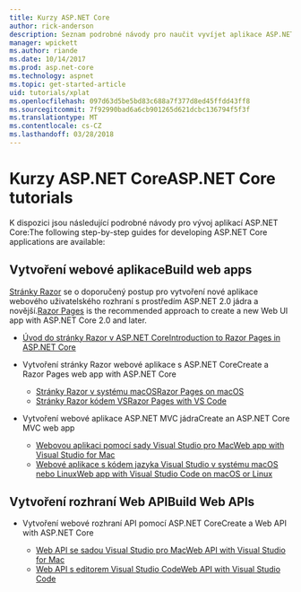 ```yaml
---
title: Kurzy ASP.NET Core
author: rick-anderson
description: Seznam podrobné návody pro naučit vyvíjet aplikace ASP.NET Core.
manager: wpickett
ms.author: riande
ms.date: 10/14/2017
ms.prod: asp.net-core
ms.technology: aspnet
ms.topic: get-started-article
uid: tutorials/xplat
ms.openlocfilehash: 097d63d5be5bd83c688a7f377d8ed45ffdd43ff8
ms.sourcegitcommit: 7f92990bad6a6cb901265d621dcbc136794f5f3f
ms.translationtype: MT
ms.contentlocale: cs-CZ
ms.lasthandoff: 03/28/2018
---
```

# <a name="aspnet-core-tutorials"></a><span data-ttu-id="3c18d-103">Kurzy ASP.NET Core</span><span class="sxs-lookup"><span data-stu-id="3c18d-103">ASP.NET Core tutorials</span></span>

<span data-ttu-id="3c18d-104">K dispozici jsou následující podrobné návody pro vývoj aplikací ASP.NET Core:</span><span class="sxs-lookup"><span data-stu-id="3c18d-104">The following step-by-step guides for developing ASP.NET Core applications are available:</span></span>

## <a name="build-web-apps"></a><span data-ttu-id="3c18d-105">Vytvoření webové aplikace</span><span class="sxs-lookup"><span data-stu-id="3c18d-105">Build web apps</span></span>

<span data-ttu-id="3c18d-106">[Stránky Razor](xref:mvc/razor-pages/index) se o doporučený postup pro vytvoření nové aplikace webového uživatelského rozhraní s prostředím ASP.NET 2.0 jádra a novější.</span><span class="sxs-lookup"><span data-stu-id="3c18d-106">[Razor Pages](xref:mvc/razor-pages/index) is the recommended approach to create a new Web UI app with ASP.NET Core 2.0 and later.</span></span>

* [<span data-ttu-id="3c18d-107">Úvod do stránky Razor v ASP.NET Core</span><span class="sxs-lookup"><span data-stu-id="3c18d-107">Introduction to Razor Pages in ASP.NET Core</span></span>](xref:mvc/razor-pages/index)
* <span data-ttu-id="3c18d-108">Vytvoření stránky Razor webové aplikace s ASP.NET Core</span><span class="sxs-lookup"><span data-stu-id="3c18d-108">Create a Razor Pages web app with ASP.NET Core</span></span>

   * [<span data-ttu-id="3c18d-109">Stránky Razor v systému macOS</span><span class="sxs-lookup"><span data-stu-id="3c18d-109">Razor Pages on macOS</span></span>](xref:tutorials/razor-pages-mac/index)
   * [<span data-ttu-id="3c18d-110">Stránky Razor kódem VS</span><span class="sxs-lookup"><span data-stu-id="3c18d-110">Razor Pages with VS Code</span></span>](xref:tutorials/razor-pages-vsc/index)  

* <span data-ttu-id="3c18d-111">Vytvoření webové aplikace ASP.NET MVC jádra</span><span class="sxs-lookup"><span data-stu-id="3c18d-111">Create an ASP.NET Core MVC web app</span></span>

   * [<span data-ttu-id="3c18d-112">Webovou aplikaci pomocí sady Visual Studio pro Mac</span><span class="sxs-lookup"><span data-stu-id="3c18d-112">Web app with Visual Studio for Mac</span></span>](first-mvc-app-mac/index.md)
   * [<span data-ttu-id="3c18d-113">Webové aplikace s kódem jazyka Visual Studio v systému macOS nebo Linux</span><span class="sxs-lookup"><span data-stu-id="3c18d-113">Web app with Visual Studio Code on macOS or Linux</span></span>](first-mvc-app-xplat/index.md)

## <a name="build-web-apis"></a><span data-ttu-id="3c18d-114">Vytvoření rozhraní Web API</span><span class="sxs-lookup"><span data-stu-id="3c18d-114">Build Web APIs</span></span>
* <span data-ttu-id="3c18d-115">Vytvoření webové rozhraní API pomocí ASP.NET Core</span><span class="sxs-lookup"><span data-stu-id="3c18d-115">Create a Web API with ASP.NET Core</span></span>

  * [<span data-ttu-id="3c18d-116">Web API se sadou Visual Studio pro Mac</span><span class="sxs-lookup"><span data-stu-id="3c18d-116">Web API with Visual Studio for Mac</span></span>](xref:tutorials/first-web-api-mac)
  * [<span data-ttu-id="3c18d-117">Web API s editorem Visual Studio Code</span><span class="sxs-lookup"><span data-stu-id="3c18d-117">Web API with Visual Studio Code</span></span>](web-api-vsc.md)

